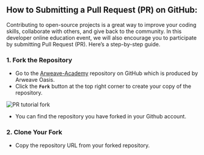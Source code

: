 ## How to Submitting a Pull Request (PR) on GitHub: 
Contributing to open-source projects is a great way to improve your coding skills, collaborate with others, and give back to the community. In this developer online education event, we will also encourage you to participate by submitting Pull Request (PR). Here’s a step-by-step guide.


### 1. Fork the Repository
- Go to the [Arweave-Academy](https://github.com/ArweaveOasis/Arweave-Academy) repository on GitHub which is produced by Arweave Oasis.
- Click the **`Fork`** button at the top right corner to create your copy of the repository.

![PR tutorial fork](https://github.com/ArweaveOasis/Arweave-Academy/blob/d35b6f2237f81702f38a3b5996541085b9bbcb36/doc/image/PR%20tutorial_fork_1.png)

- You can find the repository you have forked in your Github account.

### **2. Clone Your Fork**

- Copy the repository URL from your forked repository.